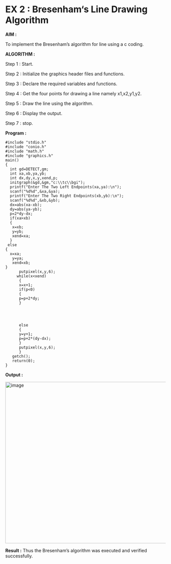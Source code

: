 # EX 2 : Bresenham‘s Line Drawing Algorithm
**AIM :**

 To  implement the Bresenham’s  algorithm for line using a c coding.

**ALGORITHM :**

   Step 1 : Start.
   
   Step 2 : Initialize the graphics header files and functions.

   Step 3 : Declare the required variables and functions.

   Step 4 : Get the four points for drawing a line namely x1,x2,y1,y2.

   Step 5 : Draw the line using the algorithm.

   Step  6 : Display the output.

   Step 7 : stop.

**Program :**
```
#include "stdio.h" 
#include "conio.h" 
#include "math.h" 
#include "graphics.h" 
main() 
{ 
  int gd=DETECT,gm; 
  int xa,xb,ya,yb; 
  int dx,dy,x,y,xend,p; 
  initgraph(&gd,&gm,"c:\\tc\\bgi"); 
  printf("Enter The Two Left Endpoints(xa,ya):\n"); 
  scanf("%d%d",&xa,&ya); 
  printf("Enter The Two Right Endpoints(xb,yb):\n"); 
  scanf("%d%d",&xb,&yb); 
  dx=abs(xa-xb); 
  dy=abs(ya-yb); 
  p=2*dy-dx; 
  if(xa>xb) 
  { 
   x=xb; 
   y=yb; 
   xend=xa; 
  } 
 else 
{  
  x=xa; 
   y=ya; 
   xend=xb; 
} 
      putpixel(x,y,6); 
     while(x<xend) 
      { 
      x=x+1; 
      if(p<0) 
      { 
      p=p+2*dy; 
      } 
 
 
 
 
      else   
      { 
      y=y+1; 
      p=p+2*(dy-dx);   
      } 
      putpixel(x,y,6); 
      } 
   getch(); 
   return(0); 
}
```

**Output :**

<img width="637" height="507" alt="image" src="https://github.com/user-attachments/assets/83326eef-5bc0-4218-8a03-ed00908b6de4" />


**Result :**
Thus the Bresenham’s algorithm was executed and verified successfully.
